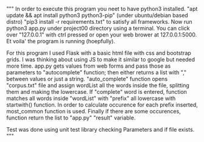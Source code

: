 """
In order to execute this program you neet to have python3 installed.
"apt update && apt install python3 python3-pip" (under ubuntu/debian based distro)
"pip3 install -r requirements.txt" to satisfy all frameworks. 
Now run python3 app.py under project00 directory using a terminal.
You can click over "127.0.0.1" with ctrl pressed or open your web brower at 127.0.0.1:5000.
Et voila' the program is running (hoepfully).

For this program I used Flask with a basic html file with css and bootstrap grids. I was thinking about using JS to make it similar to google but needed more time.
app.py gets values from web forms and pass those as parameters to "autocomplete" function;
then either returns a list with "," between values or just a string.
"auto_complete" function opens "corpus.txt" file and assign wordList all the words inside the file,
splitting them and making the lowercase.
If "complete" word is entered, function matches all words inside "wordList" with "prefix" all lowercase with startwith() function.
In order to calculate occurence for each prefix inserted, most_common function is used.
Finally if there are some occurences, function return the list to "app.py" "result" variable.

Test was done using unit test library checking Parameters and if file exists.
"""
